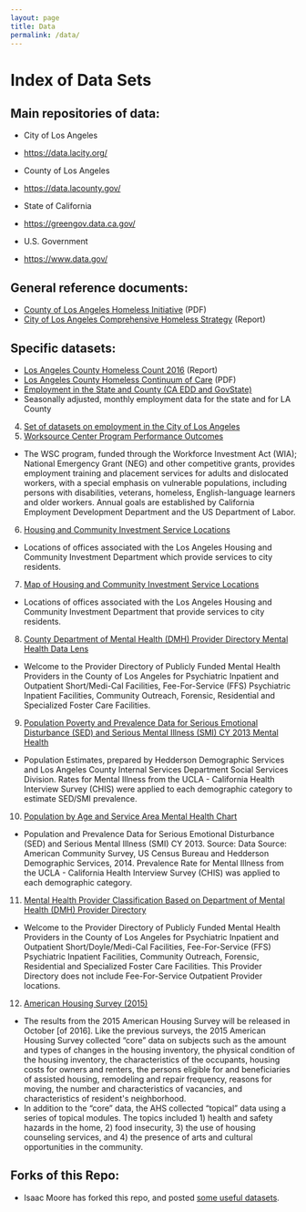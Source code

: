 ```yaml
---
layout: page
title: Data
permalink: /data/
---
```


# 

# Index of Data Sets

## Main repositories of data:
- City of Los Angeles
* https://data.lacity.org/
- County of Los Angeles
* https://data.lacounty.gov/
- State of California
* https://greengov.data.ca.gov/
- U.S. Government
* https://www.data.gov/

## General reference documents:
* [County of Los Angeles Homeless Initiative](http://priorities.lacounty.gov/wp-content/uploads/2016/01/Draft-Recommendations.pdf) (PDF)
* [City of Los Angeles Comprehensive Homeless Strategy](http://www.lamayor.org/city-los-angeles-releases-homelessness-strategy-report) (Report)

## Specific datasets:
* [Los Angeles County Homeless Count 2016](https://www.lahsa.org/homeless-count/reports) (Report)
* [Los Angeles County Homeless Continuum of Care](https://documents.lahsa.org/Planning/homelesscount/2016/datasummaries/CoC.pdf) (PDF)
* [Employment in the State and County (CA EDD and GovState)](https://data.lacity.org/A-Prosperous-City/CA-EDD-Employment-State-County-GOVSTAT/ecai-dcsz)
 * Seasonally adjusted, monthly employment data for the state and for LA County
4. [Set of datasets on employment in the City of Los Angeles](https://data.lacity.org/browse?q=employment
)
 5. [Worksource Center Program Performance Outcomes](https://data.lacity.org/A-Prosperous-City/EWDD-Worksource-Center-Program-Performance-Outcome/7w5j-7jjp)
 * The WSC program, funded through the Workforce Investment Act (WIA); National Emergency Grant (NEG) and other competitive grants, provides employment training and placement services for adults and dislocated workers, with a special emphasis on vulnerable populations, including persons with disabilities, veterans, homeless, English-language learners and older workers. Annual goals are established by California Employment Development Department and the US Department of Labor.
6. [Housing and Community Investment Service Locations](https://data.lacity.org/A-Livable-and-Sustainable-City/Housing-Community-Investment-Service-Locations/29cn-rph9)
 * Locations of offices associated with the Los Angeles Housing and Community Investment Department which provide services to city residents.
7. [Map of Housing and Community Investment Service Locations](https://data.lacity.org/A-Livable-and-Sustainable-City/HCIDLA-locations-map-gk/uzch-sa9u)
 * Locations of offices associated with the Los Angeles Housing and Community Investment Department that provide services to city residents.
8. [County Department of Mental Health (DMH) Provider Directory Mental Health
Data Lens](https://data.lacounty.gov/Mental-Health/Department-of-Mental-Health-DMH-Provider-Directory/az6g-rq5y)
 * Welcome to the Provider Directory of Publicly Funded Mental Health Providers in the County of Los Angeles for Psychiatric Inpatient and Outpatient Short/Medi-Cal Facilities, Fee-For-Service (FFS) Psychiatric Inpatient Facilities, Community Outreach, Forensic, Residential and Specialized Foster Care Facilities. 
9. [Population Poverty and Prevalence Data for Serious Emotional Disturbance (SED) and Serious Mental Illness (SMI) CY 2013 Mental Health](https://data.lacounty.gov/Mental-Health/Population-Poverty-138-FPL-200-FPL-and-Prevalence-/ngfq-buh8)
 *  Population Estimates, prepared by Hedderson Demographic Services and Los Angeles County Internal Services Department Social Services Division. Rates for Mental Illness from the UCLA - California Health Interview Survey (CHIS) were applied to each demographic category to estimate SED/SMI prevalence.
10. [Population by Age and Service Area Mental Health Chart](https://data.lacounty.gov/Mental-Health/Population-by-Age-and-Service-Area/ryf9-insf)
 * Population and Prevalence Data for Serious Emotional Disturbance (SED) and Serious Mental Illness (SMI) CY 2013. Source: Data Source: American Community Survey, US Census Bureau and Hedderson Demographic Services, 2014. Prevalence Rate for Mental Illness from the UCLA - California Health Interview Survey (CHIS) was applied to each demographic category.
11. [Mental Health Provider Classification Based on Department of Mental Health (DMH) Provider Directory](https://data.lacounty.gov/Mental-Health/Provider-Classification/pxzv-bdfq)
 * Welcome to the Provider Directory of Publicly Funded Mental Health Providers in the County of Los Angeles for Psychiatric Inpatient and Outpatient Short/Doyle/Medi-Cal Facilities, Fee-For-Service (FFS) Psychiatric Inpatient Facilities, Community Outreach, Forensic, Residential and Specialized Foster Care Facilities. This Provider Directory does not include Fee-For-Service Outpatient Provider locations.
12. [American Housing Survey (2015)](http://www.census.gov/programs-surveys/ahs/news/2015-data-release.html)
 * The results from the 2015 American Housing Survey will be released in October [of 2016].  Like the previous surveys, the 2015 American Housing Survey collected “core” data on subjects such as the amount and types of changes in the housing inventory, the physical condition of the housing inventory, the characteristics of the occupants, housing costs for owners and renters, the persons eligible for and beneficiaries of assisted housing, remodeling and repair frequency, reasons for moving, the number and characteristics of vacancies, and characteristics of resident's neighborhood.
 * In addition to the “core” data, the AHS collected “topical” data using a series of topical modules.  The topics included 1) health and safety hazards in the home, 2) food insecurity, 3) the use of housing counseling services, and 4) the presence of arts and cultural opportunities in the community.


## Forks of this Repo:

* Isaac Moore has forked this repo, and posted [some useful datasets](https://github.com/isaacmoore/la-homeless-data/tree/gh-pages/data).
